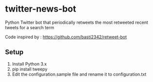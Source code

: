 # twitter-news-bot

Python Twitter bot that periodically retweets the most retweeted recent tweets for a search term

Code inspired by : https://github.com/basti2342/retweet-bot

## Setup

1. Install Python 3.x
2. pip install tweepy
3. Edit the configuration.sample file and rename it to configuration.txt
